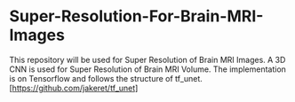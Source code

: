 # Super-Resolution-For-Brain-MRI-Images
This repository will be used for Super Resolution of Brain MRI Images. A 3D CNN is used for Super Resolution of Brain MRI Volume. 
The implementation is on Tensorflow and follows the structure of tf_unet. [https://github.com/jakeret/tf_unet] 

